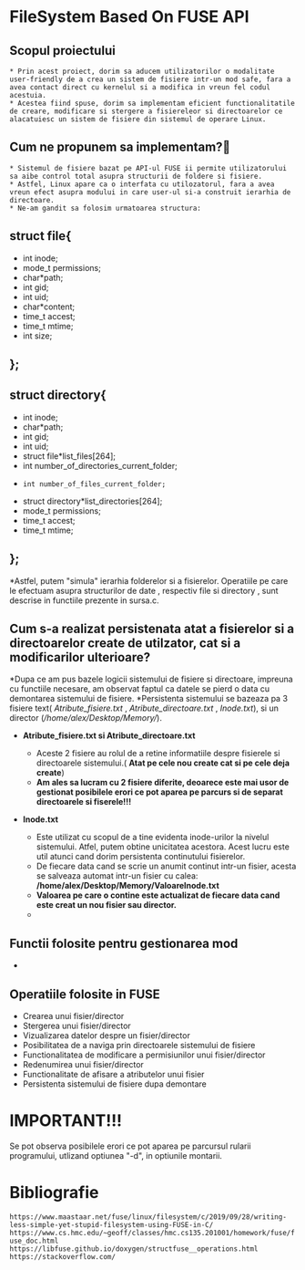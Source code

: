 # FileSystem Based On FUSE API 

## Scopul proiectului
    * Prin acest proiect, dorim sa aducem utilizatorilor o modalitate user-friendly de a crea un sistem de fisiere intr-un mod safe, fara a avea contact direct cu kernelul si a modifica in vreun fel codul acestuia. 
    * Acestea fiind spuse, dorim sa implementam eficient functionalitatile de creare, modificare si stergere a fisiereleor si directoarelor ce alacatuiesc un sistem de fisiere din sistemul de operare Linux.
    
## Cum ne propunem sa implementam?🤔
    * Sistemul de fisiere bazat pe API-ul FUSE ii permite utilizatorului sa aibe control total asupra structurii de foldere si fisiere. 
    * Astfel, Linux apare ca o interfata cu utilozatorul, fara a avea vreun efect asupra modului in care user-ul si-a construit ierarhia de directoare.
    * Ne-am gandit sa folosim urmatoarea structura:

## struct file{
* int inode;
*  mode_t permissions;
* char*path;
* 	int gid;
* 	int uid;
* 	char*content;
* 	time_t accest;
* 	time_t mtime;
*    int size;
## };   

## struct directory{
* 	int inode;
* 	char*path;
* 	int gid;
* 	int uid;
* 	struct file*list_files[264];
* 	int number_of_directories_current_folder;
*     int number_of_files_current_folder;
* 	struct directory*list_directories[264];
* 	mode_t permissions;
* 	time_t accest;
* 	time_t mtime;
## };

   *Astfel, putem "simula" ierarhia folderelor si a fisierelor. Operatiile pe care le efectuam asupra structurilor de date , respectiv file si directory , sunt descrise in functiile prezente in sursa.c.

## Cum s-a realizat persistenata atat a fisierelor si a directoarelor create de utilzator, cat si a modificarilor ulterioare?
   *Dupa ce am pus bazele logicii sistemului de fisiere si directoare, impreuna cu functiile necesare, am observat faptul ca datele se pierd o data cu demontarea sistemului de fisiere.
   *Persistenta sistemului se bazeaza pa 3 fisiere text( _Atribute_fisiere.txt_ , _Atribute_directoare.txt_ , _Inode.txt_), si un director (_/home/alex/Desktop/Memory/_).

* **Atribute_fisiere.txt si Atribute_directoare.txt**
  * Aceste 2 fisiere au rolul de a retine informatiile despre fisierele si directoarele sistemului.( **Atat pe cele nou create cat si pe cele deja create**)
  * **Am ales sa lucram cu 2 fisiere diferite, deoarece este mai usor de gestionat posibilele erori ce pot aparea pe parcurs si de separat directoarele si fiserele!!!**


 * **Inode.txt**
   * Este utilizat cu scopul de a tine evidenta inode-urilor la nivelul sistemului. Atfel, putem obtine unicitatea acestora. Acest lucru este util atunci cand dorim persistenta continutului fisierelor.
   * De fiecare data cand se scrie un anumit continut intr-un fisier, acesta se salveaza automat intr-un fisier cu calea: **/home/alex/Desktop/Memory/ValoareInode.txt**
   * **Valoarea pe care o contine este actualizat de fiecare data cand este creat un nou fisier sau director.**
   * 
## Functii folosite pentru gestionarea mod
   *
 
## Operatiile folosite in FUSE
* Crearea unui fisier/director
* Stergerea unui fisier/director
* Vizualizarea datelor despre un fisier/director
* Posibilitatea de a naviga prin directoarele sistemului de fisiere
* Functionalitatea de modificare a permisiunilor unui fisier/director
* Redenumirea unui fisier/director
* Functionalitate de afisare a atributelor unui fisier
* Persistenta sistemului de fisiere dupa demontare

# IMPORTANT!!!
Se pot observa posibilele erori ce pot aparea pe parcursul rularii programului, utlizand optiunea "-d", in optiunile montarii.


# Bibliografie
  `https://www.maastaar.net/fuse/linux/filesystem/c/2019/09/28/writing-less-simple-yet-stupid-filesystem-using-FUSE-in-C/`
  `https://www.cs.hmc.edu/~geoff/classes/hmc.cs135.201001/homework/fuse/fuse_doc.html`
  `https://libfuse.github.io/doxygen/structfuse__operations.html`
  `https://stackoverflow.com/`
